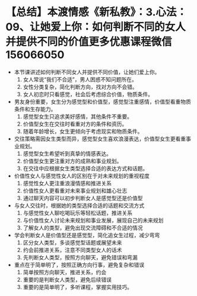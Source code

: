 # 【总结】本渡情感《新私教》：3.心法：09、让她爱上你：如何判断不同的女人并提供不同的价值更多优惠课程微信156066050

-   本节课讲述如何判断不同女人并提供不同价值，让她们爱上你。
    1.  女人常说“我们不合适”，男人困惑不知问题所在。
    2.  女性分类复杂，简化判断方向，找对方向不会错。
    3.  女人初恋时只看感觉，社会后考虑综合价值，物质条件。
-   男友身份重要，女生分为感觉型和价值型，感觉型注重感情，价值型看重物质条件和生存能力。
    1.  感觉型女生只追求美好感情，其他条件不重要。
    2.  价值型女生在交往时看重对方的条件和资历。
    3.  随着年龄增长，女生更倾向于考虑现实和物质条件。
-   交往策略需因女生类型而异，感觉型女生喜欢浪漫表达，价值型女生更看重事业规划。
    1.  感觉型女生希望听到真挚的情感表达。
    2.  价值型女生更注重对方的成熟和事业规划。
    3.  在交往中应根据女生类型选择合适的表达方式和话题。
-   价值性女人与感觉性女人的区别在于对未来规划的重视程度
    1.  感觉性女人更注重浪漫情感和推进关系
    2.  价值性女人更看重对未来事业规划和雄心壮志
    3.  通过聊天内容可以初步判断女人是感觉型还是价值型
-   与女人交往时，根据她的类型选择合适的话题和交流方式
    1.  与感觉性女人聊吃喝玩乐等轻松话题，推进关系
    2.  与价值性女人讨论未来规划和事业发展，展现自己的未来规划
    3.  了解女人的类型，避免出现交流障碍和不合适的情况
-   学会判断女人是价值型还是感觉型，简化追女生过程，减少弯弯
    1.  区分女人类型，多谈感觉型话题或展望未来
    2.  约会前推进关系，注意不同类型女人的话术
    3.  先判断女人类型，按照方向聊天，避免错误和弯漏
-   重点在于简单明了，按照正确方向行事，避免复杂和错误
    1.  简单按照方向聊天，推进关系，约会
    2.  重要的是判断女人类型，避免后续错误
    3.  重要的是简单明了，多听课程，掌握实用技巧。